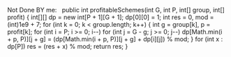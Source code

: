 Not Done BY me:
​
​
public int profitableSchemes(int G, int P, int[] group, int[] profit) {
int[][] dp = new int[P + 1][G + 1];
dp[0][0] = 1;
int res = 0, mod = (int)1e9 + 7;
for (int k = 0; k < group.length; k++) {
int g = group[k], p = profit[k];
for (int i = P; i >= 0; i--)
for (int j = G - g; j >= 0; j--)
dp[Math.min(i + p, P)][j + g] = (dp[Math.min(i + p, P)][j + g] + dp[i][j]) % mod;
}
for (int x : dp[P]) res = (res + x) % mod;
return res;
}